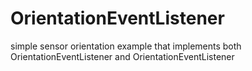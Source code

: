 OrientationEventListener
========================

simple sensor orientation example that implements both OrientationEventListener and OrientationEventListener
